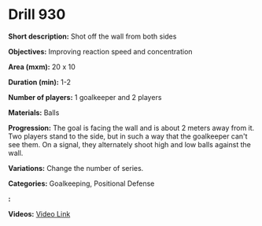 # Drill 930

**Short description:**
Shot off the wall from both sides

**Objectives:**
Improving reaction speed and concentration

**Area (mxm):**
20 x 10

**Duration (min):**
1-2

**Number of players:**
1 goalkeeper and 2 players

**Materials:**
Balls

**Progression:**
The goal is facing the wall and is about 2 meters away from it. Two players stand to the side, but in such a way that the goalkeeper can't see them. On a signal, they alternately shoot high and low balls against the wall.

**Variations:**
Change the number of series.

**Categories:**
Goalkeeping, Positional Defense

**:**


**Videos:**
[Video Link](https://www.youtube.com/embed/QzBDKrhXJOc)

